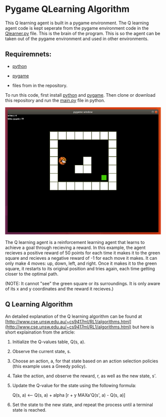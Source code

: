 # Pygame QLearning Algorithm #

This Q learning agent is built in a pygame environment. The Q learning agent code is kept seperate from the pygame environment code in the [Qlearner.py](Qlearner.py) file. This is the brain of the program. This is so the agent can be taken out of the pygame environment and used in other environments.

## Requiremnets: ##
- [python](https://www.python.org/downloads/)

- [pygame](https://www.pygame.org/)

- files from in the repository.

To run this code, first install [python](https://www.python.org/downloads/) and [pygame](https://www.pygame.org/). Then clone or download this repository and run the [main.py](main.py) file in python. 

![](READMEcontent/PygameQlearnerImage.png)

The Q learning agent is a reinforcement learning agent that learns to achieve a goal through recieving a reward. In this example, the agent recieves a positive reward of 50 points for each time it makes it to the green square and recieves a negative reward of -1 for each move it makes. It can only make 4 moves: up, down, left, and right. Once it makes it to the green square, it restarts to its original position and tries again, each time getting closer to the optimal path.

(NOTE: It cannot "see" the green square or its surroundings. It is only aware of its x and y coordinates and the reward it recieves.)

## Q Learning Algorithm ##

An detailed explanation of the Q learning algorithm can be found at [http://www.cse.unsw.edu.au/~cs9417ml/RL1/algorithms.html](http://www.cse.unsw.edu.au/~cs9417ml/RL1/algorithms.html) but here is short explaination from the article:

1. Initialize the Q-values table, Q(s, a).
2. Observe the current state, s.
3. Choose an action, a, for that state based on an action selection policies (this example uses a Greedy policy).
4. Take the action, and observe the reward, r, as well as the new state, s'.
5. Update the Q-value for the state using the following formula:

      Q(s, a) <-- Q(s, a) + alpha [r + y MAXa'Q(s', a) - Q(s, a)]
6. Set the state to the new state, and repeat the process until a terminal state is reached.


